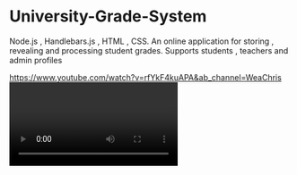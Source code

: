 # University-Grade-System
Node.js , Handlebars.js , HTML , CSS. An online application for storing , revealing and processing student grades. Supports students , teachers and admin profiles

https://www.youtube.com/watch?v=rfYkF4kuAPA&ab_channel=WeaChris<VIDEO ID>
https://www.youtube.com/watch?v=rfYkF4kuAPA&ab_channel=WeaChris<VIDEO URL>
